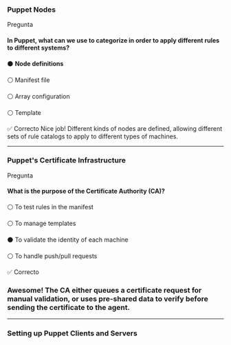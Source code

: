 
### Puppet Nodes
Pregunta

#### In Puppet, what can we use to categorize in order to apply different rules to different systems?



⚫  **Node definitions**


⚪ Manifest file


⚪ Array configuration


⚪ Template

✅ Correcto
Nice job! Different kinds of nodes are defined, allowing different sets of rule catalogs to apply to different types of machines.

----
### Puppet's Certificate Infrastructure
Pregunta

#### What is the purpose of the Certificate Authority (CA)?


⚪ To test rules in the manifest


⚪ To manage templates


⚫ To validate the identity of each machine	


⚪ To handle push/pull requests

✅ Correcto
### Awesome! The CA either queues a certificate request for manual validation, or uses pre-shared data to verify before sending the certificate to the agent.

---
### Setting up Puppet Clients and Servers


